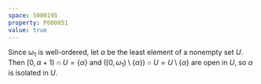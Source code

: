 ```yaml
---
space: S000195
property: P000051
value: true
---
```

Since $\omega_1$ is well-ordered, let $\alpha$ be the least element of a nonempty set $U$.
Then $[0,\alpha+1)\cap U=\{\alpha\}$ and $([0,\omega_1)\setminus\{\alpha\})\cap U=U\setminus\{\alpha\}$ are open in $U$, so $\alpha$ is isolated in $U$.
